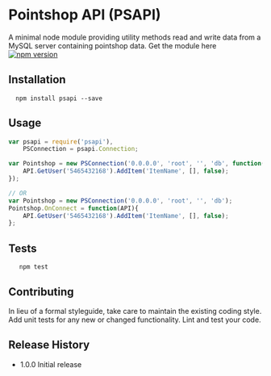 Pointshop API (PSAPI)
=========

A minimal node module providing utility methods read and write data from a MySQL server containing pointshop data. Get the module here [![npm version](https://badge.fury.io/js/psapi.svg)](https://badge.fury.io/js/psapi)


## Installation

```shell
  npm install psapi --save
```

## Usage

```js
var psapi = require('psapi'),
    PSConnection = psapi.Connection;

var Pointshop = new PSConnection('0.0.0.0', 'root', '', 'db', function( API ){
	API.GetUser('5465432168').AddItem('ItemName', [], false);
});

// OR
var Pointshop = new PSConnection('0.0.0.0', 'root', '', 'db');
Pointshop.OnConnect = function(API){
	API.GetUser('5465432168').AddItem('ItemName', [], false);
};

```

## Tests

```shell
   npm test
```

## Contributing

In lieu of a formal styleguide, take care to maintain the existing coding style.
Add unit tests for any new or changed functionality. Lint and test your code.

## Release History

* 1.0.0 Initial release
